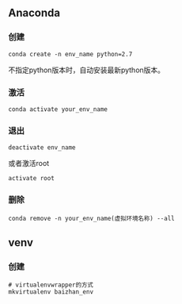 ## Anaconda
### 创建

```shell
conda create -n env_name python=2.7
```
不指定python版本时，自动安装最新python版本。

### 激活

```shell
conda activate your_env_name
```

### 退出

```shell
deactivate env_name
```
或者激活root
```shell
activate root
```


### 删除

```shell
conda remove -n your_env_name(虚拟环境名称) --all
```


## venv

### 创建

```shell
# virtualenvwrapper的方式
mkvirtualenv baizhan_env
```